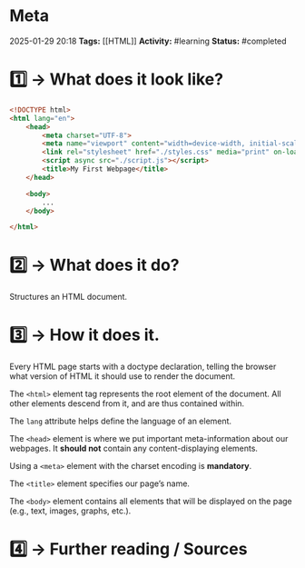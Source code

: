 # Meta
2025-01-29 20:18
**Tags:** [[HTML]]
**Activity:** #learning 
**Status:** #completed   

# 1️⃣ → What does it look like?
```HTML title:example.html
<!DOCTYPE html>
<html lang="en">
	<head>
		<meta charset="UTF-8">
		<meta name="viewport" content="width=device-width, initial-scale=1.0">
		<link rel="stylesheet" href="./styles.css" media="print" on-load="this.media='all'"/>
		<script async src="./script.js"></script>
		<title>My First Webpage</title>
	</head>

	<body>
		...
	</body>

</html>
```

# 2️⃣ → What does it do?
Structures an HTML document.

# 3️⃣ → How it does it.
Every HTML page starts with a doctype declaration, telling the browser what version of HTML it should use to render the document.

The `<html>` element tag represents the root element of the document. All other elements descend from it, and are thus contained within.

The `lang` attribute helps define the language of an element.

The `<head>` element is where we put important meta-information about our webpages. It **should not** contain any content-displaying elements.

Using a `<meta>` element with the charset encoding is **mandatory**.

The `<title>` element specifies our page’s name.

The `<body>` element contains all elements that will be displayed on the page (e.g., text, images, graphs, etc.).

# 4️⃣ → Further reading / Sources
